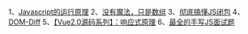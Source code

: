 
1、[Javascript的运行原理](https://mp.weixin.qq.com/s?__biz=Mzg5MDA2MTkwMw%3D%3D&chksm=cfe3111ef89498083e1e73b1ad6c77e110b6560246866acf20018479c149afc4dc789b9ec417&idx=1&mid=2247484478&scene=21&sn=c3cd8ec730714210cf36a3ff2dd4114d#wechat_redirect)
2、[没有魔法，只是数组](https://mp.weixin.qq.com/s?__biz=Mzg5MDA2MTkwMw%3D%3D&chksm=cfe3116af894987cb5dacc4d474736cdfa6488166fd7578fc846099c397e37c09d801f2f0d1e&idx=1&mid=2247484490&scene=21&sn=cac65a547f0e85fd1007cb4bdbb9167a#wechat_redirect)
3、[彻底搞懂JS闭包](https://www.jianshu.com/p/26c81fde22fb)
4、[DOM-Diff](https://github.com/sggmico/fe-happy-interview/issues/8)
5、[【Vue2.0源码系列】：响应式原理](https://github.com/sggmico/fe-happy-interview/issues/11)
6、[最全的手写JS面试题](https://juejin.cn/post/6968713283884974088#heading-31)